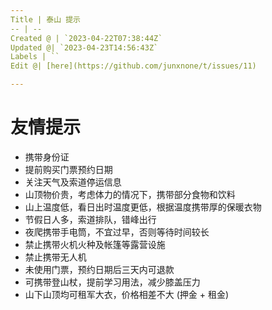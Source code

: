 ```yaml
---
Title | 泰山 提示
-- | --
Created @ | `2023-04-22T07:38:44Z`
Updated @| `2023-04-23T14:56:43Z`
Labels | ``
Edit @| [here](https://github.com/junxnone/t/issues/11)

---
```

# 友情提示
- 携带身份证
- 提前购买门票预约日期
- 关注天气及索道停运信息
- 山顶物价贵，考虑体力的情况下，携带部分食物和饮料
- 山上温度低，看日出时温度更低，根据温度携带厚的保暖衣物
- 节假日人多，索道排队，错峰出行
- 夜爬携带手电筒，不宜过早，否则等待时间较长
- 禁止携带火机火种及帐篷等露营设施
- 禁止携带无人机
- 未使用门票，预约日期后三天内可退款
- 可携带登山杖，提前学习用法，减少膝盖压力
- 山下山顶均可租军大衣，价格相差不大 (押金 + 租金)


